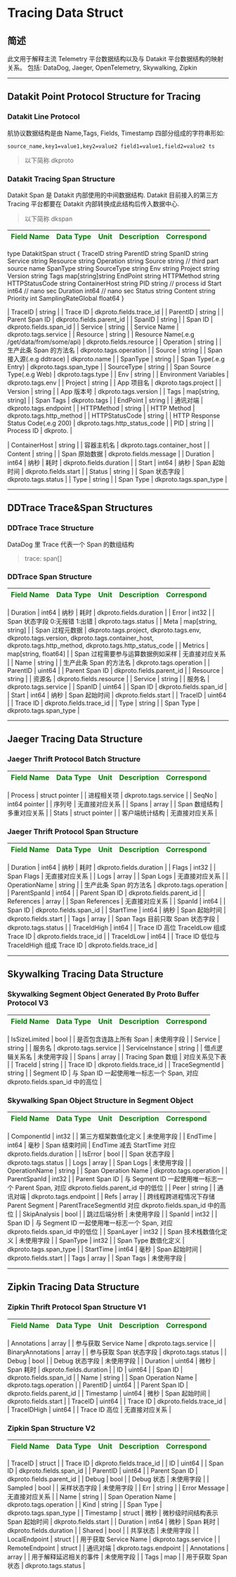 # Tracing Data Struct

## 简述

此文用于解释主流 Telemetry 平台数据结构以及与 Datakit 平台数据结构的映射关系。
包括: DataDog, Jaeger, OpenTelemetry, Skywalking, Zipkin

---

## Datakit Point Protocol Structure for Tracing

### Datakit Line Protocol

航协议数据结构是由 Name,Tags, Fields, Timestamp 四部分组成的字符串形如:

```example
source_name,key1=value1,key2=value2 field1=value1,field2=value2 ts
```

> 以下简称 dkproto

### Datakit Tracing Span Structure

Datakit Span 是 Datakit 内部使用的中间数据结构. Datakit 目前接入的第三方 Tracing 平台都要在 Datakit 内部转换成此结构后传入数据中心.

> 以下简称 dkspan

| <span style="color:green">**Field Name**</span> | <span style="color:green">**Data Type**</span> | <span style="color:green"> **Unit**</span> | <span style="color:green">**Description**</span> | <span style="color:green">**Correspond**</span> |
| ----------------------------------------------- | ---------------------------------------------- | ------------------------------------------ | ------------------------------------------------ | ----------------------------------------------- |

type DatakitSpan struct {
TraceID string
ParentID string
SpanID string
Service string
Resource string
Operation string
Source string // third part source name
SpanType string
SourceType string
Env string
Project string
Version string
Tags map[string]string
EndPoint string
HTTPMethod string
HTTPStatusCode string
ContainerHost string
PID string // process id
Start int64 // nano sec
Duration int64 // nano sec
Status string
Content string
Priority int
SamplingRateGlobal float64
}

| TraceID | string | | Trace ID | dkproto.fields.trace_id |
| ParentID | string | | Parent Span ID | dkproto.fields.parent_id |
| SpanID | string | | Span ID | dkproto.fields.span_id |
| Service | string | | Service Name | dkproto.tags.service |
| Resource | string | | Resource Name(.e.g /get/data/from/some/api) | dkproto.fields.resource |
| Operation | string | | 生产此条 Span 的方法名 | dkproto.tags.operation |
| Source | string | | Span 接入源(.e.g ddtrace) | dkproto.name |
| SpanType | string | | Span Type(.e.g Entry) | dkproto.tags.span_type |
| SourceType | string | | Span Source Type(.e.g Web) | dkproto.tags.type |
| Env | string | | Environment Variables | dkproto.tags.env |
| Project | string | | App 项目名 | dkproto.tags.project |
| Version | string | | App 版本号 | dkproto.tags.version |
| Tags | map[string, string] | | Span Tags | dkproto.tags |
| EndPoint | string | | 通讯对端 | dkproto.tags.endpoint |
| HTTPMethod | string | | HTTP Method | dkproto.tags.http_method |
| HTTPStatusCode | string | | HTTP Response Status Code(.e.g 200) | dkproto.tags.http_status_code |
| PID | string | | Process ID | dkproto. |

| ContainerHost | string | | 容器主机名 | dkproto.tags.container_host |
| Content | string | | Span 原始数据 | dkproto.fields.message |
| Duration | int64 | 纳秒 | 耗时 | dkproto.fields.duration |
| Start | int64 | 纳秒 | Span 起始时间 | dkproto.fields.start |
| Status | string | | Span 状态字段 | dkproto.tags.status |
| Type | string | | Span Type | dkproto.tags.span_type |

---

## DDTrace Trace&Span Structures

### DDTrace Trace Structure

DataDog 里 Trace 代表一个 Span 的数组结构

> trace: span[]

### DDTrace Span Structure

| <span style="color:green">**Field Name**</span> | <span style="color:green">**Data Type**</span> | <span style="color:green"> **Unit**</span> | <span style="color:green">**Description**</span> | <span style="color:green">**Correspond**</span> |
| ----------------------------------------------- | ---------------------------------------------- | ------------------------------------------ | ------------------------------------------------ | ----------------------------------------------- |

| Duration | int64 | 纳秒 | 耗时 | dkproto.fields.duration |
| Error | int32 | | Span 状态字段 0:无报错 1:出错 | dkproto.tags.status |
| Meta | map[string, string] | | Span 过程元数据 | dkproto.tags.project, dkproto.tags.env, dkproto.tags.version, dkproto.tags.container_host, dkproto.tags.http_method, dkproto.tags.http_status_code |
| Metrics | map[string, float64] | | Span 过程需要参与运算数据例如采样 | 无直接对应关系 |
| Name | string | | 生产此条 Span 的方法名 | dkproto.tags.operation |
| ParentID | uint64 | | Parent Span ID | dkproto.fields.parent_id |
| Resource | string | | 资源名 | dkproto.fields.resource |
| Service | string | | 服务名 | dkproto.tags.service |
| SpanID | uint64 | | Span ID | dkproto.fields.span_id |
| Start | int64 | 纳秒 | Span 起始时间 | dkproto.fields.start |
| TraceID | uint64 | | Trace ID | dkproto.fields.trace_id |
| Type | string | | Span Type | dkproto.tags.span_type |

---

## Jaeger Tracing Data Structure

### Jaeger Thrift Protocol Batch Structure

| <span style="color:green">**Field Name**</span> | <span style="color:green">**Data Type**</span> | <span style="color:green"> **Unit**</span> | <span style="color:green">**Description**</span> | <span style="color:green">**Correspond**</span> |
| ----------------------------------------------- | ---------------------------------------------- | ------------------------------------------ | ------------------------------------------------ | ----------------------------------------------- |

| Process | struct pointer | | 进程相关项 | dkproto.tags.service |
| SeqNo | int64 pointer | | 序列号 | 无直接对应关系 |
| Spans | array | | Span 数组结构 | 多重对应关系 |
| Stats | struct pointer | | 客户端统计结构 | 无直接对应关系 |

### Jaeger Thrift Protocol Span Structure

| <span style="color:green">**Field Name**</span> | <span style="color:green">**Data Type**</span> | <span style="color:green"> **Unit**</span> | <span style="color:green">**Description**</span> | <span style="color:green">**Correspond**</span> |
| ----------------------------------------------- | ---------------------------------------------- | ------------------------------------------ | ------------------------------------------------ | ----------------------------------------------- |

| Duration | int64 | 纳秒 | 耗时 | dkproto.fields.duration |
| Flags | int32 | | Span Flags | 无直接对应关系 |
| Logs | array | | Span Logs | 无直接对应关系 |
| OperationName | string | | 生产此条 Span 的方法名 | dkproto.tags.operation |
| ParentSpanId | int64 | | Parent Span ID | dkproto.fields.parent_id |
| References | array | | Span References | 无直接对应关系 |
| SpanId | int64 | | Span ID | dkproto.fields.span_id |
| StartTime | int64 | 纳秒 | Span 起始时间 | dkproto.fields.start |
| Tags | array | | Span Tags 目前只取 Span 状态字段 | dkproto.tags.status |
| TraceIdHigh | int64 | | Trace ID 高位 TraceIdLow 组成 Trace ID | dkproto.fields.trace_id |
| TraceIdLow | int64 | | Trace ID 低位与 TraceIdHigh 组成 Trace ID | dkproto.fields.trace_id |

---

## Skywalking Tracing Data Structure

### Skywalking Segment Object Generated By Proto Buffer Protocol V3

| <span style="color:green">**Field Name**</span> | <span style="color:green">**Data Type**</span> | <span style="color:green"> **Unit**</span> | <span style="color:green">**Description**</span> | <span style="color:green">**Correspond**</span> |
| ----------------------------------------------- | ---------------------------------------------- | ------------------------------------------ | ------------------------------------------------ | ----------------------------------------------- |

| IsSizeLimited | bool | | 是否包含连路上所有 Span | 未使用字段 |
| Service | string | | 服务名 | dkproto.tags.service |
| ServiceInstance | string | | 借点逻辑关系名 | 未使用字段 |
| Spans | array | | Tracing Span 数组 | 对应关系见下表 |
| TraceId | string | | Trace ID | dkproto.fields.trace_id |
| TraceSegmentId | string | | Segment ID | 与 Span ID 一起使用唯一标志一个 Span, 对应 dkproto.fields.span_id 中的高位 |

### Skywalking Span Object Structure in Segment Object

| <span style="color:green">**Field Name**</span> | <span style="color:green">**Data Type**</span> | <span style="color:green"> **Unit**</span> | <span style="color:green">**Description**</span> | <span style="color:green">**Correspond**</span> |
| ----------------------------------------------- | ---------------------------------------------- | ------------------------------------------ | ------------------------------------------------ | ----------------------------------------------- |

| ComponentId | int32 | | 第三方框架数值化定义 | 未使用字段 |
| EndTime | int64 | 毫秒 | Span 结束时间 | EndTime 减去 StartTime 对应 dkproto.fields.duration |
| IsError | bool | | Span 状态字段 | dkproto.tags.status |
| Logs | array | | Span Logs | 未使用字段 |
| OperationName | string | | Span Operation Name | dkproto.tags.operation |
| ParentSpanId | int32 | | Parent Span ID | 与 Segment ID 一起使用唯一标志一个 Parent Span, 对应 dkproto.fields.parent_id 中的低位 |
| Peer | string | | 通讯对端 | dkproto.tags.endpoint |
| Refs | array | | 跨线程跨进程情况下存储 Parent Segment | ParentTraceSegmentId 对应 dkproto.fields.span_id 中的高位 |
| SkipAnalysis | bool | | 跳过后端分析 | 未使用字段 |
| SpanId | int32 | | Span ID | 与 Segment ID 一起使用唯一标志一个 Span, 对应 dkproto.fields.span_id 中的低位 |
| SpanLayer | int32 | | Span 技术栈数值化定义 | 未使用字段 |
| SpanType | int32 | | Span Type 数值化定义 | dkproto.tags.span_type |
| StartTime | int64 | 毫秒 | Span 起始时间 | dkproto.fields.start |
| Tags | array | | Span Tags | 未使用字段 |

---

## Zipkin Tracing Data Structure

### Zipkin Thrift Protocol Span Structure V1

| <span style="color:green">**Field Name**</span> | <span style="color:green">**Data Type**</span> | <span style="color:green"> **Unit**</span> | <span style="color:green">**Description**</span> | <span style="color:green">**Correspond**</span> |
| ----------------------------------------------- | ---------------------------------------------- | ------------------------------------------ | ------------------------------------------------ | ----------------------------------------------- |

| Annotations | array | | 参与获取 Service Name | dkproto.tags.service |
| BinaryAnnotations | array | | 参与获取 Span 状态字段 | dkproto.tags.status |
| Debug | bool | | Debug 状态字段 | 未使用字段 |
| Duration | uint64 | 微秒 | Span 耗时 | dkproto.fields.duration |
| ID | uint64 | | Span ID | dkproto.fields.span_id |
| Name | string | | Span Operation Name | dkproto.tags.operation |
| ParentID | uint64 | | Parent Span ID | dkproto.fields.parent_id |
| Timestamp | uint64 | 微秒 | Span 起始时间 | dkproto.fields.start |
| TraceID | uint64 | | Trace ID | dkproto.fields.trace_id |
| TraceIDHigh | uint64 | | Trace ID 高位 | 无直接对应关系 |

### Zipkin Span Structure V2

| <span style="color:green">**Field Name**</span> | <span style="color:green">**Data Type**</span> | <span style="color:green"> **Unit**</span> | <span style="color:green">**Description**</span> | <span style="color:green">**Correspond**</span> |
| ----------------------------------------------- | ---------------------------------------------- | ------------------------------------------ | ------------------------------------------------ | ----------------------------------------------- |

| TraceID | struct | | Trace ID | dkproto.fields.trace_id |
| ID | uint64 | | Span ID | dkproto.fields.span_id |
| ParentID | uint64 | | Parent Span ID | dkproto.fields.parent_id |
| Debug | bool | | Debug 状态 | 未使用字段 |
| Sampled | bool | | 采样状态字段 | 未使用字段 |
| Err | string | | Error Message | 无直接对应关系 |
| Name | string | | Span Operation Name | dkproto.tags.operation |
| Kind | string | | Span Type | dkproto.tags.span_type |
| Timestamp | struct | 微秒 | 微秒级时间结构表示 Span 起始时间 | dkproto.fields.start |
| Duration | int64 | 微秒 | Span 耗时 | dkproto.fields.duration |
| Shared | bool | | 共享状态 | 未使用字段 |
| LocalEndpoint | struct | | 用于获取 Service Name | dkproto.tags.service |
| RemoteEndpoint | struct | | 通讯对端 | dkproto.tags.endpoint |
| Annotations | array | | 用于解释延迟相关的事件 | 未使用字段 |
| Tags | map | | 用于获取 Span 状态 | dkproto.tags.status |
